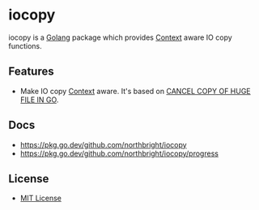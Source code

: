 # iocopy

iocopy is a [Golang](https://golang.org) package which provides [Context](https://pkg.go.dev/context#Context) aware IO copy functions.

## Features
* Make IO copy [Context](https://pkg.go.dev/context#Context) aware.
  It's based on [CANCEL COPY OF HUGE FILE IN GO](https://ixday.github.io/post/golang-cancel-copy/).  

## Docs
* <https://pkg.go.dev/github.com/northbright/iocopy>
* <https://pkg.go.dev/github.com/northbright/iocopy/progress>

## License
* [MIT License](LICENSE)
